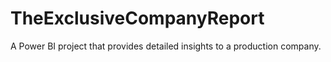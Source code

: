 # TheExclusiveCompanyReport
A Power BI project that provides detailed insights to a production company.
